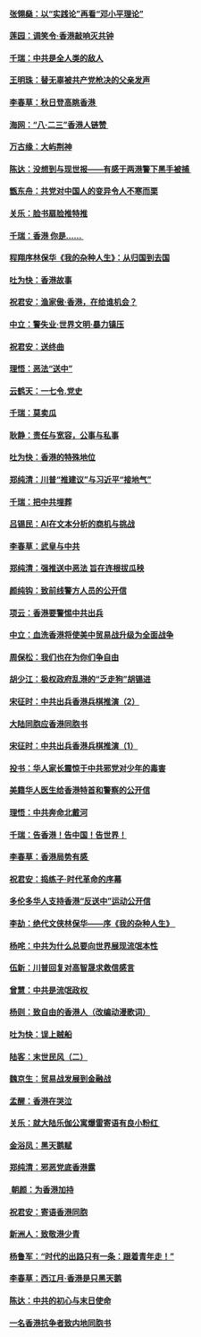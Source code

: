 #### [张翎燊：以“实践论”再看“邓小平理论”](../pages/nsc993/n11475733.md?t=08250644) 
#### [莲园：调笑令‧香港敲响灭共钟](../pages/nsc993/n11475723.md?t=08250644) 
#### [千瑞：中共是全人类的敌人](../pages/nsc993/n11475329.md?t=08250644) 
#### [王明珠：替无辜被共产党枪决的父亲发声](../pages/nsc993/n11474570.md?t=08250644) 
#### [李春草：秋日登高眺香港 ](../pages/nsc993/n11474491.md?t=08250644) 
#### [海网：“八·二三”香港人链赞 ](../pages/nsc993/n11474538.md?t=08250644) 
#### [万古缘：大屿荆神](../pages/nsc993/n11474401.md?t=08250644) 
#### [陈达：没想到与现世报——有感于两港警下黑手被捕 ](../pages/nsc993/n11472557.md?t=08250644) 
#### [甑东舟：共党对中国人的变异令人不寒而栗](../pages/nsc993/n11472496.md?t=08250644) 
#### [关乐：脸书扇脸推特推](../pages/nsc993/n11472488.md?t=08250644) 
#### [千瑞：香港  你是…… ](../pages/nsc993/n11472459.md?t=08250644) 
#### [程翔序林保华《我的杂种人生》：从归国到去国](../pages/nsc993/n11472369.md?t=08250644) 
#### [吐为快：香港故事](../pages/nsc993/n11471931.md?t=08250644) 
#### [祝君安：渔家傲‧香港，在给谁机会？](../pages/nsc993/n11469718.md?t=08250644) 
#### [中立：警失业‧世界文明‧暴力镇压](../pages/nsc993/n11467566.md?t=08250644) 
#### [祝君安：送终曲](../pages/nsc993/n11467546.md?t=08250644) 
#### [理悟：恶法“送中”](../pages/nsc993/n11467290.md?t=08250644) 
#### [云鹤天：一七令.党史](../pages/nsc993/n11464122.md?t=08250644) 
#### [千瑞：莫卖瓜](../pages/nsc993/n11463014.md?t=08250644) 
#### [耿静：责任与宽容，公事与私事](../pages/nsc993/n11462810.md?t=08250644) 
#### [吐为快：香港的特殊地位](../pages/nsc993/n11462562.md?t=08250644) 
#### [郑纯清：川普“推建议”与习近平“接地气”](../pages/nsc993/n11461683.md?t=08250644) 
#### [千瑞：把中共埋葬](../pages/nsc993/n11461658.md?t=08250644) 
#### [吕锡民：AI在文本分析的商机与挑战](../pages/nsc993/n11460607.md?t=08250644) 
#### [李春草：武皇与中共](../pages/nsc993/n11460589.md?t=08250644) 
#### [郑纯清：强推送中恶法 旨在连根拔瓜秧](../pages/nsc993/n11460526.md?t=08250644) 
#### [颜纯钩：致前线警方人员的公开信](../pages/nsc993/n11459564.md?t=08250644) 
#### [项云：香港要警惕中共出兵](../pages/nsc993/n11459530.md?t=08250644) 
#### [中立：血洗香港将使美中贸易战升级为全面战争](../pages/nsc993/n11459717.md?t=08250644) 
#### [周保松：我们也在为你们争自由](../pages/nsc993/n11459087.md?t=08250644) 
#### [胡少江：极权政府乱港的“乏走狗”胡锡进](../pages/nsc993/n11459051.md?t=08250644) 
#### [宋征时：中共出兵香港兵棋推演（2）](../pages/nsc993/n11458306.md?t=08250644) 
#### [大陆同胞应香港同胞书](../pages/nsc993/n11457241.md?t=08250644) 
#### [宋征时：中共出兵香港兵棋推演（1）](../pages/nsc993/n11455979.md?t=08250644) 
#### [投书：华人家长震惊于中共邪党对少年的毒害](../pages/nsc993/n11454664.md?t=08250644) 
#### [美籍华人医生给香港特首和警察的公开信](../pages/nsc993/n11454599.md?t=08250644) 
#### [理悟：中共奔命北戴河](../pages/nsc993/n11454254.md?t=08250644) 
#### [千瑞：告香港！告中国！告世界！](../pages/nsc993/n11452639.md?t=08250644) 
#### [李春草：香港局势有感 ](../pages/nsc993/n11452364.md?t=08250644) 
#### [祝君安：捣练子‧时代革命的序幕](../pages/nsc993/n11452353.md?t=08250644) 
#### [多伦多华人支持香港“反送中”运动公开信](../pages/nsc993/n11452323.md?t=08250644) 
#### [李劼：绝代文侠林保华——序《我的杂种人生》 ](../pages/nsc993/n11452282.md?t=08250644) 
#### [杨咤：中共为什么总要向世界展现流氓本性](../pages/nsc993/n11448899.md?t=08250644) 
#### [伍新：川普回复对高智晟求救信感言](../pages/nsc993/n11448808.md?t=08250644) 
#### [曾慧：中共是流氓政权 ](../pages/nsc993/n11447277.md?t=08250644) 
#### [杨则：致自由的香港人（改编动漫歌词）](../pages/nsc993/n11447253.md?t=08250644) 
#### [吐为快：误上贼船](../pages/nsc993/n11447241.md?t=08250644) 
#### [陆客：末世民风（二）](../pages/nsc993/n11447032.md?t=08250644) 
#### [魏京生：贸易战发展到金融战](../pages/nsc993/n11446827.md?t=08250644) 
#### [孟醒：香港在哭泣](../pages/nsc993/n11445586.md?t=08250644) 
#### [关乐：就大陆乐伽公寓爆雷寄语有良小粉红 ](../pages/nsc993/n11445344.md?t=08250644) 
#### [金浴凤：黑天鹅赋](../pages/nsc993/n11445105.md?t=08250644) 
#### [郑纯清：邪恶党底香港露](../pages/nsc993/n11444937.md?t=08250644) 
#### [ 朝颜：为香港加持](../pages/nsc993/n11444414.md?t=08250644) 
#### [祝君安：寄语香港同胞](../pages/nsc993/n11443350.md?t=08250644) 
#### [新洲人：致敬港少青](../pages/nsc993/n11441897.md?t=08250644) 
#### [杨鲁军：“时代的出路只有一条：跟着青年走！”](../pages/nsc993/n11441859.md?t=08250644) 
#### [李春草：西江月‧香港是只黑天鹅](../pages/nsc993/n11441829.md?t=08250644) 
#### [陈达：中共的初心与末日使命](../pages/nsc993/n11441726.md?t=08250644) 
#### [一名香港抗争者致内地同胞书](../pages/nsc993/n11440659.md?t=08250644) 
